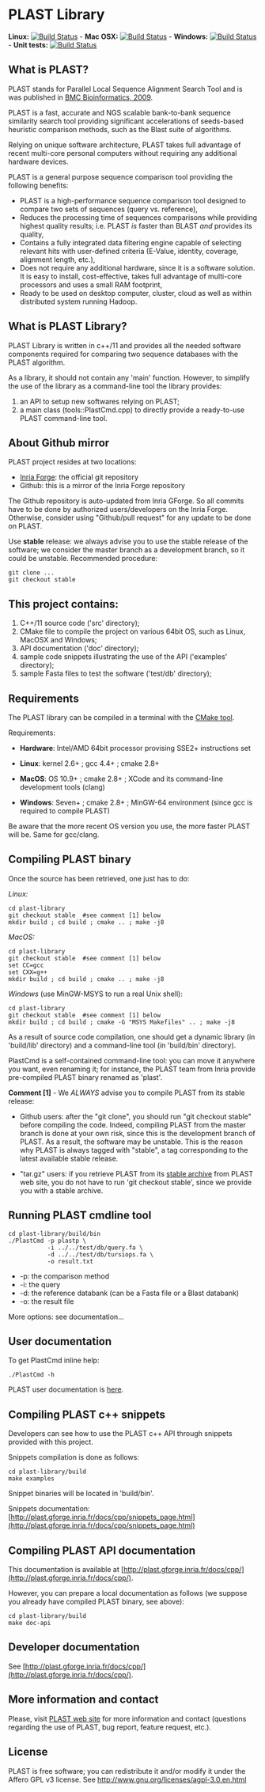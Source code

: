 PLAST Library
=============

**Linux:** [![Build Status](https://ci.inria.fr/plast/job/build-from-git-linux/badge/icon)](https://ci.inria.fr/plast/job/build-from-git-linux/) - **Mac OSX:** [![Build Status](https://ci.inria.fr/plast/job/build-from-git-macosx/badge/icon)](https://ci.inria.fr/plast/job/build-from-git-macosx/) - **Windows:** [![Build Status](https://ci.inria.fr/plast/job/build-from-git-win64/badge/icon)](https://ci.inria.fr/plast/job/build-from-git-win64/) - **Unit tests:** [![Build Status](https://ci.inria.fr/plast/job/test-from-git-linux/badge/icon)](https://ci.inria.fr/plast/job/test-from-git-linux/)


What is PLAST?
--------------

PLAST stands for Parallel Local Sequence Alignment Search Tool and is was published in [BMC Bioinformatics, 2009](http://www.biomedcentral.com/1471-2105/10/329).

PLAST is a fast, accurate and NGS scalable bank-to-bank sequence similarity search tool providing significant accelerations of seeds-based heuristic comparison methods, such as the Blast suite of algorithms.

Relying on unique software architecture, PLAST takes full advantage of recent multi-core personal computers without requiring any additional hardware devices.

PLAST is a general purpose sequence comparison tool providing the following benefits:

* PLAST is a high-performance sequence comparison tool designed to compare two sets of sequences (query vs. reference),
* Reduces the processing time of sequences comparisons while providing highest quality results; i.e. PLAST *is* faster than BLAST *and* provides its quality,
* Contains a fully integrated data filtering engine capable of selecting relevant hits with user-defined criteria (E-Value, identity, coverage, alignment length, etc.),
* Does not require any additional hardware, since it is a software solution. It is easy to install, cost-effective, takes full advantage of multi-core processors and uses a small RAM footprint,
* Ready to be used on desktop computer, cluster, cloud as well as within distributed system running Hadoop.


What is PLAST Library?
----------------------

PLAST Library is written in c++/11 and provides all the needed software components required for comparing two sequence databases with the PLAST algorithm.

As a library, it should not contain any 'main' function. However, to simplify the use of the library as a command-line tool the library provides:

1. an API to setup new softwares relying on PLAST;
2. a main class (tools::PlastCmd.cpp) to directly provide a ready-to-use PLAST command-line tool. 

About Github mirror
-------------------

PLAST project resides at two locations:

* [Inria Forge](https://gforge.inria.fr/): the official git repository
* Github: this is a mirror of the Inria Forge repository

The Github repository is auto-updated from Inria GForge. So all commits have to be done by authorized users/developers on the Inria Forge. Otherwise, consider using "Github/pull request" for any update to be done on PLAST.

Use **stable** release: we always advise you to use the stable release of the software; we consider the master branch as a development branch, so it could be unstable. Recommended procedure:

    git clone ...
    git checkout stable

This project contains:
----------------------

1. C++/11 source code ('src' directory);
2. CMake file to compile the project on various 64bit OS, such as Linux, MacOSX and Windows;
3. API documentation ('doc' directory);
4. sample code snippets illustrating the use of the API ('examples' directory); 
5. sample Fasta files to test the software ('test/db' directory);


Requirements
------------

The PLAST library can be compiled in a terminal with the [CMake tool](https://cmake.org/). 

Requirements: 

   * **Hardware**: Intel/AMD 64bit processor provising SSE2+ instructions set


   * **Linux**: 
            kernel 2.6+ ;
            gcc 4.4+ ;
            cmake 2.8+

   * **MacOS**: 
            OS 10.9+ ;
            cmake 2.8+ ; 
            XCode and its command-line development tools (clang)

   * **Windows**: 
            Seven+ ;
            cmake 2.8+ ;
            MinGW-64 environment (since gcc is required to compile PLAST)

Be aware that the more recent OS version you use, the more faster PLAST will be. Same for gcc/clang.


Compiling PLAST binary
----------------------

Once the source has been retrieved, one just has to do:

*Linux:*

    cd plast-library
    git checkout stable  #see comment [1] below
    mkdir build ; cd build ; cmake .. ; make -j8

*MacOS:*
    
    cd plast-library
    git checkout stable  #see comment [1] below
    set CC=gcc
    set CXX=g++
    mkdir build ; cd build ; cmake .. ; make -j8

*Windows* (use MinGW-MSYS to run a real Unix shell):

    cd plast-library
    git checkout stable  #see comment [1] below
    mkdir build ; cd build ; cmake -G "MSYS Makefiles" .. ; make -j8

As a result of source code compilation, one should get a dynamic library (in 'build/lib' directory) and a command-line tool (in 'build/bin' directory). 

PlastCmd is a self-contained command-line tool: you can move it anywhere you want, even renaming it; for instance, the PLAST team from Inria provide pre-compiled PLAST binary renamed as 'plast'.

**Comment [1]** -  We *ALWAYS* advise you to compile PLAST from its stable release:

* Github users: after the "git clone", you should run "git checkout stable" before compiling the code. Indeed, compiling PLAST from the master branch is done at your own risk, since this is the development branch of PLAST. As a result, the software may be unstable. This is the reason why PLAST is always tagged with "stable", a tag corresponding to the latest available stable release.

* "tar.gz" users: if you retrieve PLAST from its [stable archive](https://plast.inria.fr/developer-guide/) from PLAST web site, you do not have to run 'git checkout stable', since we provide you with a stable archive.

    
Running PLAST cmdline tool
--------------------------

    cd plast-library/build/bin
    ./PlastCmd -p plastp \
               -i ../../test/db/query.fa \ 
               -d ../../test/db/tursiops.fa \ 
               -o result.txt
       
* -p: the comparison method
* -i: the query
* -d: the reference databank (can be a Fasta file or a Blast databank)
* -o: the result file

More options: see documentation...


User documentation
------------------

To get PlastCmd inline help:

    ./PlastCmd -h

PLAST user documentation is [here](https://plast.inria.fr/user-guide/).

Compiling PLAST c++ snippets
---------------------------------

Developers can see how to use the PLAST c++ API through snippets provided with this project.

Snippets compilation is done as follows:

    cd plast-library/build
    make examples

Snippet binaries will be located in 'build/bin'. 

Snippets documentation: [http://plast.gforge.inria.fr/docs/cpp/snippets_page.html](http://plast.gforge.inria.fr/docs/cpp/snippets_page.html)

Compiling PLAST API documentation
---------------------------------

This documentation is available at [http://plast.gforge.inria.fr/docs/cpp/](http://plast.gforge.inria.fr/docs/cpp/).

However, you can prepare a local documentation as follows (we suppose you already have compiled PLAST binary, see above):

    cd plast-library/build
    make doc-api
    

Developer documentation
-----------------------

See [http://plast.gforge.inria.fr/docs/cpp/](http://plast.gforge.inria.fr/docs/cpp/).


More information and contact
-----------------------------

Please, visit [PLAST web site](https://plast.inria.fr/) for more information and contact (questions regarding the use of PLAST, bug report, feature request, etc.).

License
-------

PLAST is free software; you can redistribute it and/or modify it under the Affero GPL v3 
license. See http://www.gnu.org/licenses/agpl-3.0.en.html

